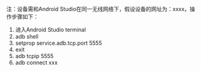 注：设备需和Android Studio在同一无线网络下，假设设备的网址为：xxxx，操作步骤如下：

1. 进入Android Studio terminal
2. adb shell
3. setprop service.adb.tcp.port 5555
4. exit
5. adb tcpip 5555
6. adb connect xxx